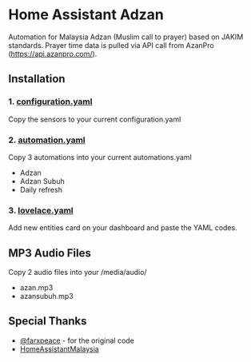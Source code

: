 # Home Assistant Adzan
Automation for Malaysia Adzan (Muslim call to prayer) based on JAKIM standards.
Prayer time data is pulled via API call from AzanPro (https://api.azanpro.com/).

## Installation
### 1. [configuration.yaml](configuration.yaml)
Copy the sensors to your current configuration.yaml

### 2. [automation.yaml](automations.yaml)
Copy 3 automations into your current automations.yaml
- Adzan
- Adzan Subuh
- Daily refresh

### 3. [lovelace.yaml](lovelace.yaml)
Add new entities card on your dashboard and paste the YAML codes.

## MP3 Audio Files
Copy 2 audio files into your /media/audio/
- azan.mp3
- azansubuh.mp3

## Special Thanks
- [@farxpeace](https://github.com/farxpeace) - for the original code
- [HomeAssistantMalaysia](https://www.facebook.com/groups/homeassistantmalaysia)
